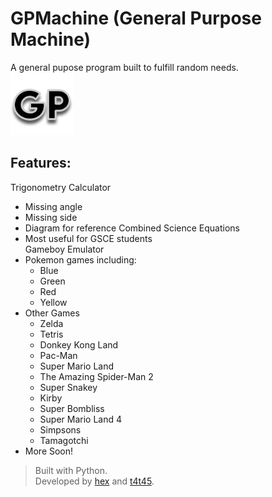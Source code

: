# GPMachine (General Purpose Machine)
A general pupose program built to fulfill random needs.\
<img src="icons/GPicon.png" width="100"/>
## Features:
Trigonometry Calculator
- Missing angle
- Missing side
- Diagram for reference
Combined Science Equations
- Most useful for GSCE students\
Gameboy Emulator
- Pokemon games including:
  - Blue
  - Green
  - Red
  - Yellow
- Other Games
  - Zelda
  - Tetris
  - Donkey Kong Land
  - Pac-Man
  - Super Mario Land
  - The Amazing Spider-Man 2
  - Super Snakey
  - Kirby
  - Super Bombliss
  - Super Mario Land 4
  - Simpsons
  - Tamagotchi
- More Soon!

> Built with Python.\
> Developed by [hex](https://twitter.com/hexyuu) and [t4t45](http://tommypriest.com).
